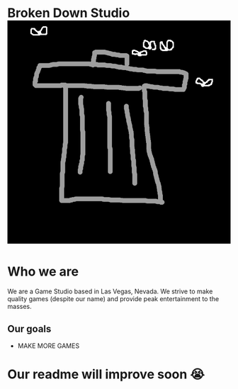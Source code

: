 
# Broken Down Studio  ![Logo](https://raw.githubusercontent.com/Broke-Down-Studio/.github/main/Assets/Brand/Logo.png)


# Who we are
We are a Game Studio based in Las Vegas, Nevada. We strive to make quality games (despite our name) and provide peak entertainment to  the masses.


## Our goals

- MAKE MORE GAMES

# Our readme will improve soon 😭

